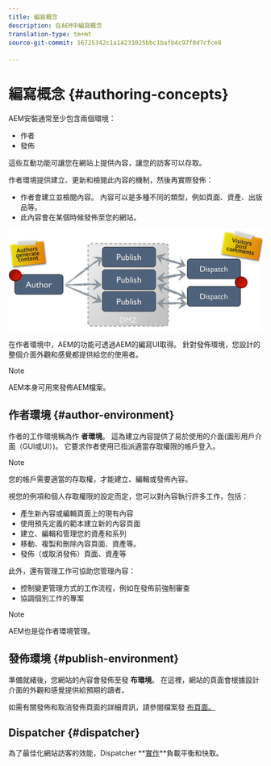 ```yaml
---
title: 編寫概念
description: 在AEM中編寫概念
translation-type: tm+mt
source-git-commit: 16725342c1a14231025bbc1bafb4c97f0d7cfce8

---
```



# 編寫概念 {#authoring-concepts}

AEM安裝通常至少包含兩個環境：

* 作者
* 發佈

這些互動功能可讓您在網站上提供內容，讓您的訪客可以存取。

作者環境提供建立、更新和檢閱此內容的機制，然後再實際發佈：

* 作者會建立並檢閱內容。 內容可以是多種不同的類型，例如頁面、資產、出版品等。
* 此內容會在某個時候發佈至您的網站。

![作者、發佈者和調度員的圖表](/help/sites-cloud/authoring/assets/author-publish.png)

在作者環境中，AEM的功能可透過AEM的編寫UI取得。 針對發佈環境，您設計的整個介面外觀和感覺都提供給您的使用者。

>[!NOTE]
>
>AEM本身可用來發佈AEM檔案。

## 作者環境 {#author-environment}

作者的工作環境稱為作 **者環境**。 這為建立內容提供了易於使用的介面(圖形用戶介面（GUI或UI）)。 它要求作者使用已指派適當存取權限的帳戶登入。

>[!NOTE]
>
>您的帳戶需要適當的存取權，才能建立、編輯或發佈內容。

視您的例項和個人存取權限的設定而定，您可以對內容執行許多工作，包括：

* 產生新內容或編輯頁面上的現有內容
* 使用預先定義的範本建立新的內容頁面
* 建立、編輯和管理您的資產和系列
* 移動、複製和刪除內容頁面、資產等。
* 發佈（或取消發佈）頁面、資產等

此外，還有管理工作可協助您管理內容：

* 控制變更管理方式的工作流程，例如在發佈前強制審查
* 協調個別工作的專案

>[!NOTE]
>
>AEM也是從作者環境管理。

## 發佈環境 {#publish-environment}

準備就緒後，您網站的內容會發佈至發 **布環境**。 在這裡，網站的頁面會根據設計介面的外觀和感覺提供給預期的讀者。

如需有關發佈和取消發佈頁面的詳細資訊，請參閱檔案發 [布頁面。](/help/sites-cloud/authoring/fundamentals/publishing-pages.md)

## Dispatcher {#dispatcher}

為了最佳化網站訪客的效能，Dispatcher **[實作](/help/implementing/dispatcher/overview.md)**負載平衡和快取。
